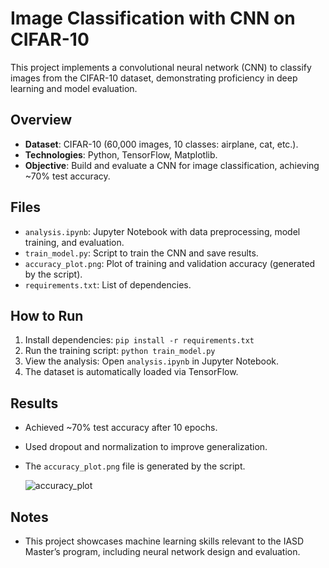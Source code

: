 # Image Classification with CNN on CIFAR-10

This project implements a convolutional neural network (CNN) to classify images from the CIFAR-10 dataset, demonstrating proficiency in deep learning and model evaluation.

## Overview
- **Dataset**: CIFAR-10 (60,000 images, 10 classes: airplane, cat, etc.).
- **Technologies**: Python, TensorFlow, Matplotlib.
- **Objective**: Build and evaluate a CNN for image classification, achieving ~70% test accuracy.

## Files
- `analysis.ipynb`: Jupyter Notebook with data preprocessing, model training, and evaluation.
- `train_model.py`: Script to train the CNN and save results.
- `accuracy_plot.png`: Plot of training and validation accuracy (generated by the script).
- `requirements.txt`: List of dependencies.

## How to Run
1. Install dependencies: `pip install -r requirements.txt`
2. Run the training script: `python train_model.py`
3. View the analysis: Open `analysis.ipynb` in Jupyter Notebook.
4. The dataset is automatically loaded via TensorFlow.

## Results
- Achieved ~70% test accuracy after 10 epochs.
- Used dropout and normalization to improve generalization.
- The `accuracy_plot.png` file is generated by the script.

  ![accuracy_plot](https://github.com/user-attachments/assets/adff0a76-31cd-4033-b630-22bf7a1cd5cd)


## Notes
- This project showcases machine learning skills relevant to the IASD Master’s program, including neural network design and evaluation.
